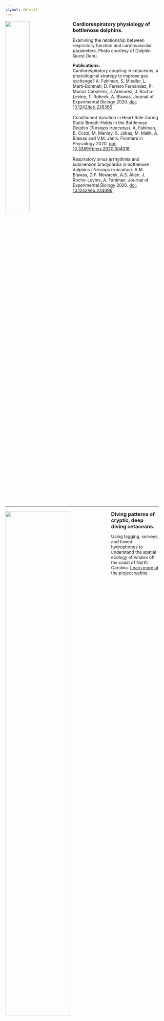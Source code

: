 ```yaml
---
layout: default
---
```




<div>
            <img style="margin-right:20px; margin-bottom:10px;" width="40%" height="40%" src="https://drive.google.com/uc?id=1ZXkyxm_hO5OUXeOAGAdH1WqiV-YscGve" align="left">
            <h3 style="Margin:0; font:16px/1.25 text-align:justify;">
                Cardiorespiratory physiology of bottlenose dolphins.</h3> <p>Examining the relationship between respiratory function and cardiovascular parameters. Photo courtesy of Dolphin Quest Oahu.</p>
             <p><b>Publications:</b><br>
                  Cardiorespiratory coupling in cetaceans; a physiological strategy to improve gas exchange? A. Fahlman, S. Miedler, L. Marti-Bonmati, D. Ferrero Fernandez, P.                     Muñoz Caballero, J. Arenarez, J. Rocho-Levine, T. Robeck, A. Blawas. Journal of Experimental Biology 2020. <a                          href="https://jeb.biologists.org/content/early/2020/07/16/jeb.226365">doi: 10.1242/jeb.226365</a><br><br>              
                  Conditioned Variation in Heart Rate During Static Breath-Holds in the Bottlenose Dolphin (<em>Tursiops truncatus</em>). A, Fahlman, B, Cozzi, M. Manley, S. Jabas, M. Malik, A. Blawas and V.M. Janik. Frontiers in Physiology 2020. <a href="https://www.frontiersin.org/articles/10.3389/fphys.2020.604018/full">doi: 10.3389/fphys.2020.604018</a><br><br>                    
                  Respiratory sinus arrhythmia and submersion bradycardia in bottlenose dolphins (<em>Tursiops truncatus</em>). A.M. Blawas, D.P. Nowacek, A.S. Allen, J. Rocho-Levine, A. Fahlman. Journal of Experimental Biology 2020. <a href="https://jeb.biologists.org/content/224/1/jeb234096">doi: 10.1242/jeb.234096</a></p>
</div>
<BR clear="left">
            
***

<div>
            <img style="margin-right:20px; margin-bottom:10px;" width="65%" height="65%" src="https://drive.google.com/uc?id=1901xrWzHZu3zPPZzHnmq8ODR5PjPg6gf" align="left">
            <h3 style="Margin:0; font:16px/1.25 text-align:justify;">
               Diving patterns of cryptic, deep diving cetaceans.</h3> <p>Using tagging, surveys, and towed hydrophones to understand the spatial ecology of whales off the coast of North Carolina. <a href="https://sites.duke.edu/oceansmart/">Learn more at the project webite.</a>
            </p>
</div>







